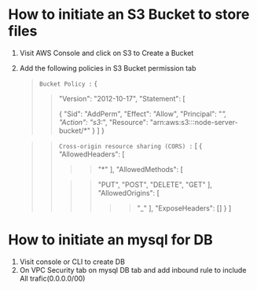 # How to initiate an S3 Bucket to store files

1.  Visit AWS Console and click on S3 to Create a Bucket
2.  Add the following policies in S3 Bucket permission tab

    > `Bucket Policy :` {
    >
    > > "Version": "2012-10-17",
    > > "Statement": [
    > >
    > > {
    > > "Sid": "AddPerm",
    > > "Effect": "Allow",
    > > "Principal": "_",
    > > "Action": "s3:_",
    > > "Resource": "arn:aws:s3:::node-server-bucket/\*"
    > > }
    > > ]
    > > }

    > > `Cross-origin resource sharing (CORS) :` [
    > > {
    > > "AllowedHeaders": [
    > >
    > > > > "\*"
    > > > > ],
    > > > > "AllowedMethods": [
    > >
    > > > > "PUT",
    > > > > "POST",
    > > > > "DELETE",
    > > > > "GET"
    > > > > ],
    > > > > "AllowedOrigins": [
    > > > >
    > > > > > > "\_"
    > > > > > > ],
    > > > > > > "ExposeHeaders": []
    > > > > > > }
    > > > > > > ]

# How to initiate an mysql for DB

1. Visit console or CLI to create DB
2. On VPC Security tab on mysql DB tab and add inbound rule to include All trafic(0.0.0.0/00)
